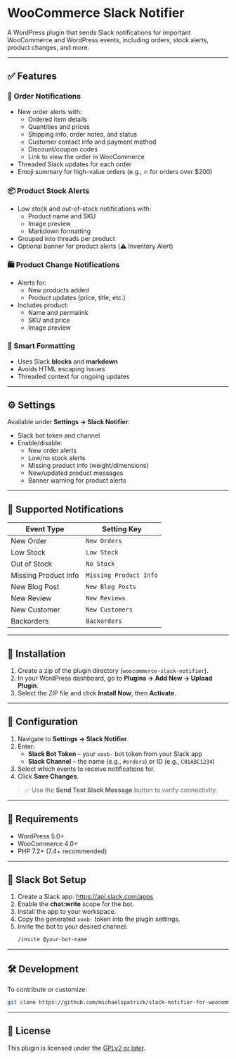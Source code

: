 # WooCommerce Slack Notifier

A WordPress plugin that sends Slack notifications for important WooCommerce and WordPress events, including orders, stock alerts, product changes, and more.

---

## ✅ Features

### 🔔 Order Notifications

- New order alerts with:
  - Ordered item details
  - Quantities and prices
  - Shipping info, order notes, and status
  - Customer contact info and payment method
  - Discount/coupon codes
  - Link to view the order in WooCommerce
- Threaded Slack updates for each order
- Emoji summary for high-value orders (e.g., 🔥 for orders over $200)

### 📦 Product Stock Alerts

- Low stock and out-of-stock notifications with:
  - Product name and SKU
  - Image preview
  - Markdown formatting
- Grouped into threads per product
- Optional banner for product alerts (⚠️ Inventory Alert)

### 🛍️ Product Change Notifications

- Alerts for:
  - New products added
  - Product updates (price, title, etc.)
- Includes product:
  - Name and permalink
  - SKU and price
  - Image preview

### 🧠 Smart Formatting

- Uses Slack **blocks** and **markdown**
- Avoids HTML escaping issues
- Threaded context for ongoing updates

---

## ⚙️ Settings

Available under **Settings → Slack Notifier**:

- Slack bot token and channel
- Enable/disable:
  - New order alerts
  - Low/no stock alerts
  - Missing product info (weight/dimensions)
  - New/updated product messages
  - Banner warning for product alerts

---

## 🧠 Supported Notifications

| Event Type           | Setting Key             |
|----------------------|--------------------------|
| New Order            | `New Orders`             |
| Low Stock            | `Low Stock`              |
| Out of Stock         | `No Stock`               |
| Missing Product Info | `Missing Product Info`   |
| New Blog Post        | `New Blog Posts`         |
| New Review           | `New Reviews`            |
| New Customer         | `New Customers`          |
| Backorders           | `Backorders`             |

---

## 🚀 Installation

1. Create a zip of the plugin directory (`woocommerce-slack-notifier`).
2. In your WordPress dashboard, go to **Plugins → Add New → Upload Plugin**.
3. Select the ZIP file and click **Install Now**, then **Activate**.

---

## 🔧 Configuration

1. Navigate to **Settings → Slack Notifier**.
2. Enter:
   - **Slack Bot Token** – your `xoxb-` bot token from your Slack app
   - **Slack Channel** – the name (e.g., `#orders`) or ID (e.g., `C01ABC1234`)
3. Select which events to receive notifications for.
4. Click **Save Changes**.

> ✅ Use the **Send Test Slack Message** button to verify connectivity.

---

## 🧪 Requirements

- WordPress 5.0+
- WooCommerce 4.0+
- PHP 7.2+ (7.4+ recommended)

---

## 💬 Slack Bot Setup

1. Create a Slack app: https://api.slack.com/apps
2. Enable the **chat:write** scope for the bot.
3. Install the app to your workspace.
4. Copy the generated `xoxb-` token into the plugin settings.
5. Invite the bot to your desired channel:
   ```bash
   /invite @your-bot-name
   ```

---

## 🛠️ Development

To contribute or customize:

```bash
git clone https://github.com/michaelspatrick/slack-notifier-for-woocommerce.git
```

---

## 📃 License

This plugin is licensed under the [GPLv2 or later](https://www.gnu.org/licenses/gpl-2.0.html).
